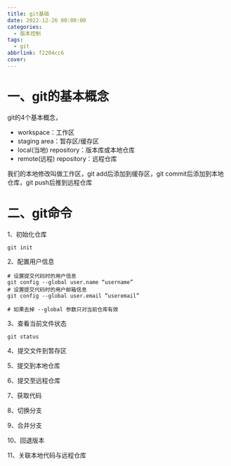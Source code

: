 ```yaml
---
title: git基础
date: 2022-12-26 00:00:00
categories:
  - 版本控制
tags:
  - git
abbrlink: f2204cc6
cover:
---
```


# 一、git的基本概念

git的4个基本概念，

- workspace：工作区
- staging area：暂存区/缓存区
- local(当地) repository：版本库或本地仓库
- remote(远程) repository：远程仓库

我们的本地修改叫做工作区，git add后添加到缓存区，git commit后添加到本地仓库，git push后推到远程仓库

# 二、git命令

1、初始化仓库

```shell
git init
```

2、配置用户信息

```shell
# 设置提交代码时的用户信息
git config --global user.name “username”          
# 设置提交代码时的用户邮箱信息
git config --global user.email “useremail”

# 如果去掉 --global 参数只对当前仓库有效
```

3、查看当前文件状态

```shell
git status
```

4、提交文件到暂存区

5、提交到本地仓库

6、提交至远程仓库

7、获取代码

8、切换分支

9、合并分支

10、回退版本 

11、关联本地代码与远程仓库